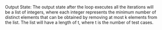 Output State: The output state after the loop executes all the iterations will be a list of integers, where each integer represents the minimum number of distinct elements that can be obtained by removing at most k elements from the list. The list will have a length of t, where t is the number of test cases.